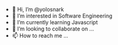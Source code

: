 - 👋 Hi, I’m @yolosnark
- 👀 I’m interested in Software Engineering
- 🌱 I’m currently learning Javascript
- 💞️ I’m looking to collaborate on ...
- 📫 How to reach me ...

<!---
yolosnark/yolosnark is a ✨ special ✨ repository because its `README.md` (this file) appears on your GitHub profile.
You can click the Preview link to take a look at your changes.
--->
